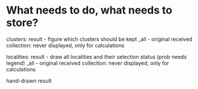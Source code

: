 # What needs to do, what needs to store?

clusters:
  result - figure which clusters should be kept
  _all - original received collection: never displayed, only for calculations

localities:
  result - draw all localities and their selection status (prob needs legend)
  _all - original received collection: never displayed, only for calculations
  

hand-drawn
  result
